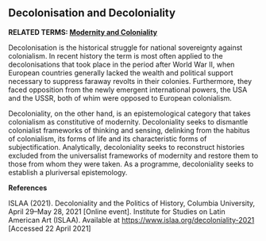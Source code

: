 ## Decolonisation and Decoloniality

**RELATED TERMS: [Modernity and Coloniality](https://github.com/narrative-environments/CourseCompendium/blob/main/Modernity-and-Coloniality.md)**

Decolonisation is the historical struggle for national sovereignty against colonialism. In recent history the term is most often applied to the decolonisations that took place in the period after World War II, when European countries generally lacked the wealth and political support necessary to suppress faraway revolts in their colonies. Furthermore, they faced opposition from the newly emergent international powers, the USA and the USSR, both of whim were opposed to European colonialism. 

Decoloniality, on the other hand, is an epistemological category that takes colonialism as constitutive of modernity. Decoloniality seeks to dismantle colonialist frameworks of thinking and sensing, delinking from the habitus of colonialism, its forms of life and its characteristic forms of subjectification. Analytically, decoloniality seeks to reconstruct histories excluded from the universalist frameworks of modernity and restore them to those from whom they were taken. As a programme, decoloniality seeks to establish a pluriversal epistemology.

**References**

ISLAA (2021). Decoloniality and the Politics of History, Columbia University, April 29–May 28, 2021 [Online event]. Institute for Studies on Latin American Art (ISLAA). Available at https://www.islaa.org/decoloniality-2021 [Accessed 22 April 2021]
